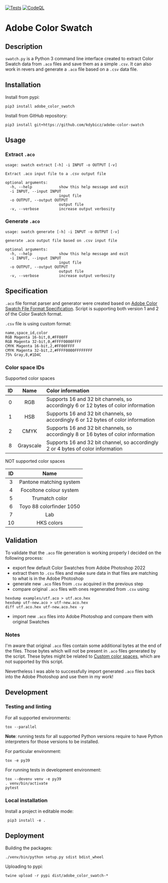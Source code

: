 [![Tests](https://github.com/kdybicz/adobe-color-swatch/actions/workflows/tests.yml/badge.svg)](https://github.com/kdybicz/adobe-color-swatch/actions/workflows/tests.yml)
[![CodeQL](https://github.com/kdybicz/adobe-color-swatch/actions/workflows/codeql-analysis.yml/badge.svg)](https://github.com/kdybicz/adobe-color-swatch/actions/workflows/codeql-analysis.yml)

# Adobe Color Swatch

## Description

`swatch.py` is a Python 3 command line interface created to extract Color
Swatch data from `.aco` files and save them as a simple `.csv`. It can also
work in revers and generate a `.aco` file based on a `.csv` data file.

## Installation

Install from pypi:
```
pip3 install adobe_color_swatch
```

Install from GitHub repository:
```
pip3 install git+https://github.com/kdybicz/adobe-color-swatch
```

## Usage

### Extract `.aco`

```
usage: swatch extract [-h] -i INPUT -o OUTPUT [-v]

Extract .aco input file to a .csv output file

optional arguments:
  -h, --help            show this help message and exit
  -i INPUT, --input INPUT
                        input file
  -o OUTPUT, --output OUTPUT
                        output file
  -v, --verbose         increase output verbosity
```

### Generate `.aco`

```
usage: swatch generate [-h] -i INPUT -o OUTPUT [-v]

generate .aco output file based on .csv input file

optional arguments:
  -h, --help            show this help message and exit
  -i INPUT, --input INPUT
                        input file
  -o OUTPUT, --output OUTPUT
                        output file
  -v, --verbose         increase output verbosity
```

## Specification

`.aco` file format parser and generator were created based on
[Adobe Color Swatch File Format Specification](https://www.adobe.com/devnet-apps/photoshop/fileformatashtml/#50577411_pgfId-1055819).
Script is supporting both version 1 and 2 of the Color Swatch format.

`.csv` file is using custom format:

```
name,space_id,color
RGB Magenta 16-bit,0,#FF00FF
RGB Magenta 32-bit,0,#FFFF0000FFFF
CMYK Magenta 16-bit,2,#FF00FFFF
CMYK Magenta 32-bit,2,#FFFF0000FFFFFFFF
75% Gray,8,#1D4C
```

### Color space IDs

Supported color spaces

| ID | Name       | Color information                                                                  |
|:--:|:----------:|:-----------------------------------------------------------------------------------|
| 0  | RGB        | Supports 16 and 32 bit channels, so accordingly 6 or 12 bytes of color information |
| 1  | HSB        | Supports 16 and 32 bit channels, so accordingly 6 or 12 bytes of color information |
| 2  | CMYK       | Supports 16 and 32 bit channels, so accordingly 8 or 16 bytes of color information |
| 8  | Grayscale  | Supports 16 and 32 bit channel, so accordingly 2 or 4 bytes of color information   |

NOT supported color spaces

| ID | Name                     |
|:--:|:------------------------:|
| 3  | Pantone matching system  |
| 4  | Focoltone colour system  |
| 5  | Trumatch color           |
| 6  | Toyo 88 colorfinder 1050 |
| 7  | Lab                      |
| 10 | HKS colors               |

## Validation

To validate that the `.aco` file generation is working properly I decided on
the following process:
* export few default Color Swatches from Adobe Photoshop 2022
* extract them to `.csv` files and make sure data in that files are matching
  to what is in the Adobe Photoshop
* generate new `.aco` files from `.csv` acquired in the previous step
* compare original `.aco` files with ones regenerated from `.csv` using:
```
hexdump examples/utf.aco > utf.aco.hex
hexdump utf-new.aco > utf-new.aco.hex
diff utf.aco.hex utf-new.aco.hex -y
```
* import new `.aco` files into Adobe Photoshop and compare them with original
  Swatches

### Notes

I'm aware that original `.aco` files contain some additional bytes at the end
of the files. Those bytes which will not be present in `.aco` files generated
by the script. These bytes might be related to
[Custom color spaces](https://www.adobe.com/devnet-apps/photoshop/fileformatashtml/#50577411_28552),
which are not supported by this script.

Nevertheless I was able to successfully import generated `.aco` files back into
the Adobe Photoshop and use them in my work!

## Development

### Testing and linting

For all supported environments:
```
tox --parallel
```
**Note**: running tests for all supported Python versions require to have
Python interpreters  for those versions to be installed.

For particular environment:
```
tox -e py39
```

For running tests in development environment:
```
tox --devenv venv -e py39
. venv/bin/activate
pytest
```

### Local installation

Install a project in editable mode:
```
 pip3 install -e .
```

## Deployment

Building the packages:
```
./venv/bin/python setup.py sdist bdist_wheel
```

Uploading to pypi:
```
twine upload -r pypi dist/adobe_color_swatch-*
```
